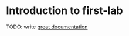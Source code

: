 # Introduction to first-lab

TODO: write [great documentation](http://jacobian.org/writing/what-to-write/)
